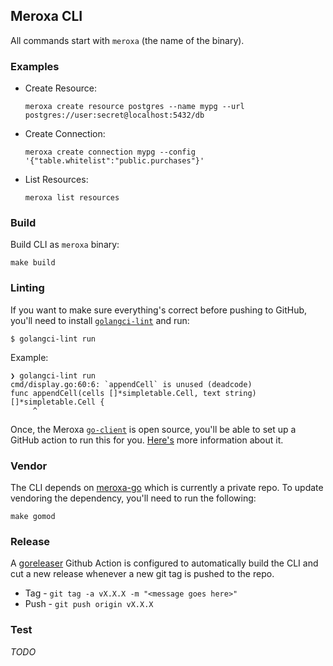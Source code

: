## Meroxa CLI

All commands start with `meroxa` (the name of the binary).

### Examples

* Create Resource:
    ```
    meroxa create resource postgres --name mypg --url postgres://user:secret@localhost:5432/db
    ```
* Create Connection:
    ```
    meroxa create connection mypg --config '{"table.whitelist":"public.purchases"}'
    ```
* List Resources:
    ```
    meroxa list resources
    ```

### Build

Build CLI as `meroxa` binary:

```
make build
```

### Linting


If you want to make sure everything's correct before pushing to GitHub, you'll need to install [`golangci-lint`](https://golangci-lint.run/) and run:

```
$ golangci-lint run
```

Example:

```
❯ golangci-lint run
cmd/display.go:60:6: `appendCell` is unused (deadcode)
func appendCell(cells []*simpletable.Cell, text string) []*simpletable.Cell {
     ^
```

Once, the Meroxa [`go-client`](http://github.com/meroxa/meroxa-go) is open source, you'll be able to set up a GitHub action to run this for you. [Here's](https://github.com/golangci/golangci-lint-action#how-to-use) more information about it.

### Vendor

The CLI depends on [meroxa-go](github.com/meroxa/meroxa-go) which is currently
a private repo. To update vendoring the dependency, you'll need to run the following:

```
make gomod
```

### Release

A [goreleaser](https://github.com/goreleaser/goreleaser) Github Action is
configured to automatically build the CLI and cut a new release whenever a new
git tag is pushed to the repo.

* Tag - `git tag -a vX.X.X -m "<message goes here>"`
* Push - `git push origin vX.X.X`

### Test

_TODO_


